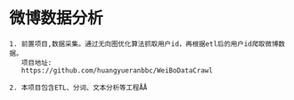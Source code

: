 # 微博数据分析
    1. 前置项目,数据采集。通过无向图优化算法抓取用户id，再根据etl后的用户id爬取微博数据。
       项目地址:
       https://github.com/huangyueranbbc/WeiBoDataCrawl
       
    2. 本项目包含ETL、分词、文本分析等工程ÅÅ
       
        
           
           
        

